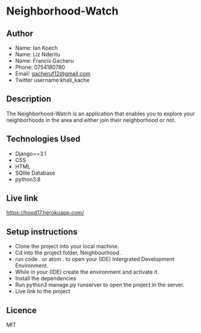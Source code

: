 # Neighborhood-Watch



## Author
* Name: Ian Koech
* Name: Liz Nderitu
* Name: Francis Gacheru
* Phone: 0754180780
* Email: gacheruf12@gmail.com
* Twitter username:khali_kache

## Description
The Neighborhood-Watch is an application that enables you to explore your neighborhoods in the area and either join their neighborhood or not.

## Technologies Used
* Django==3.1
* CSS
* HTML
* SQlite Database
* python3.8

## Live link 
https://hood17.herokuapp.com/

## Setup instructions
* Clone the project into your local machine.
* Cd into the project folder, Neighbourhood .
* run code . or atom . to open your (IDE) Intergrated Development Environment.
* While in your (IDE) create the environment and activate it.
* Install the dependencies
* Run python3 manage.py runserver to open the project in the server.
* Live link to the project

## Licence
MIT